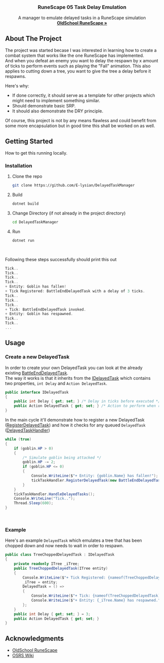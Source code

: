 <br />
<div align="center">
  <h3 align="center">RuneScape 05 Task Delay Emulation</h3>

  <p align="center">
    A manager to emulate delayed tasks in a RuneScape simulation 
    <br />
    <a href="https://oldschool.runescape.com/"><strong>OldSchool RuneScape »</strong></a>
  </p>
</div>


<!-- ABOUT THE PROJECT -->
## About The Project

The project was started becase I was interested in learning how to create a combat system that works like the one RuneScape has implemented.<br/>
And when you defeat an enemy you want to delay the respawn by x amount of ticks to perform events such as playing the "Fall" animation.
This also applies to cutting down a tree, you want to give the tree a delay before it respawns.

Here's why:
* If done correctly, it should serve as a template for other projects which might need to implement something similar.
* Should demonstrate basic SRP.
* It should also demonstrate the DRY principle.

Of course, this project is not by any means flawless and could benefit from some more encapsulation but in good time this shall be worked on as well.


<!-- GETTING STARTED -->
## Getting Started

How to get this running locally.
### Installation

1. Clone the repo
   ```sh
   git clone https://github.com/E-lysian/DelayedTaskManager
   ```
2. Build
   ```sh
   dotnet build
   ```
3. Change Directory (if not already in the project directory)
   ```sh
   cd DelayedTaskManager
   ```

4. Run
    ```sh
    dotnet run
    ```

<br/>

Following these steps successfully should print this out
```cs
Tick..
Tick..
Tick..
Tick..
+ Entity: Goblin has fallen!
+ Tick Registered: BattleEndDelayedTask with a delay of 3 ticks.
Tick..
Tick..
Tick..
+ Tick: BattleEndDelayedTask invoked.
+ Entity: Goblin has respawned.
Tick..
Tick..
...
```

<!-- USAGE EXAMPLES -->
## Usage

### Create a new DelayedTask
In order to create your own DelayedTask you can look at the already existing [BattleEndDelayedTask](https://github.com/E-lysian/DelayedTaskManager/blob/master/DelayedTaskManager/DelayedTasks/BattleEndDelayedTask.cs).<br/>
The way it works is that it inherits from the [IDelayedTask](https://github.com/E-lysian/DelayedTaskManager/blob/master/DelayedTaskManager/DelayedTasks/IDelayedTask.cs) which contains two properties, `int Delay` and `Action DelayedTask`.


```cs
public interface IDelayedTask
{
    public int Delay { get; set; } /* Delay in ticks before executed */
    public Action DelayedTask { get; set; } /* Action to perform when ready */
}
```

In the main cycle it'll demonstrate how to register a new DelayedTask ([RegisterDelayedTask](https://github.com/E-lysian/DelayedTaskManager/blob/master/DelayedTaskManager/Handlers/DelayedTaskHandler.cs#LL7C24-L7C24)) and how it checks for any queued `DelayedTask` ([DelayedTaskHandler](https://github.com/E-lysian/DelayedTaskManager/blob/master/DelayedTaskManager/Handlers/DelayedTaskHandler.cs#L12))

```cs
while (true)
{
    if (goblin.HP > 0)
    {
        /* Simulate goblin being attacked */
        goblin.HP -= 2;
        if (goblin.HP <= 0)
        {
            Console.WriteLine($"+ Entity: {goblin.Name} has fallen!");
            tickTaskHandler.RegisterDelayedTask(new BattleEndDelayedTask(goblin));
        }
    }
    tickTaskHandler.HandleDelayedTasks();
    Console.WriteLine("Tick..");
    Thread.Sleep(600);
}
```

<br/>

### Example
Here's an example `DelayedTask` which emulates a tree that has been chopped down and now needs to wait in order to respawn.

```cs
public class TreeChoppedDelayedTask : IDelayedTask
{
    private readonly ITree _iTree;
    public TreeChoppedDelayedTask(ITree entity)
    {
        Console.WriteLine($"+ Tick Registered: {nameof(TreeChoppedDelayedTask)} with a delay of {Delay} ticks.");
        _iTree = entity;
        DelayedTask = () =>
        {
            Console.WriteLine($"+ Tick: {nameof(TreeChoppedDelayedTask)} invoked.");
            Console.WriteLine($"+ Entity: {_iTree.Name} has respawned.");
        };
    }
    public int Delay { get; set; } = 3;
    public Action DelayedTask { get; set; }
}
```


<!-- ACKNOWLEDGMENTS -->
## Acknowledgments

* [OldSchool RuneScape](https://oldschool.runescape.com/)
* [OSRS Wiki](https://oldschool.runescape.wiki/)
